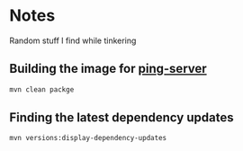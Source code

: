 # Notes

Random stuff I find while tinkering

## Building the image for [ping-server](/ping-server/pom.xml)

```bash
mvn clean packge
```

## Finding the latest dependency updates

```bash
mvn versions:display-dependency-updates
```